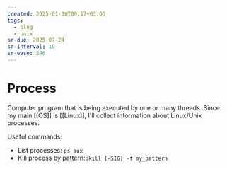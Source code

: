 ```yaml
---
created: 2025-01-30T09:17+03:00
tags:
  - blog
  - unix
sr-due: 2025-07-24
sr-interval: 10
sr-ease: 246
---
```


# Process

Computer program that is being executed by one or many threads. Since my main
[[OS]] is [[Linux]], I'll collect information about Linux/Unix processes.

Useful commands:

- List processes:<wbr class="f"> `ps aux`
- Kill process by pattern:<wbr class="f"> `pkill [-SIG] -f my_pattern`

